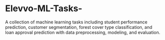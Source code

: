 # Elevvo-ML-Tasks-
A collection of machine learning tasks including student performance prediction, customer segmentation, forest cover type classification, and loan approval prediction with data preprocessing, modeling, and evaluation.
